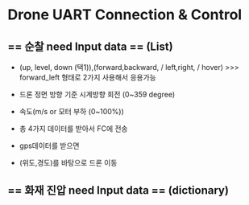 # Drone UART Connection & Control 
## == 순찰 need Input data == (List)
- (up, level, down (택1)),(forward,backward, / left,right, / hover) >>> forward_left 형태로 2가지 사용해서 응용가능
- 드론 정면 방향 기준 시계방향 회전 (0~359 degree)
- 속도(m/s or 모터 부하 (0~100%))
- 총 4가지 데이터를 받아서 FC에 전송

- gps데이터를 받으면
- (위도,경도)를 바탕으로 드론 이동

## == 화재 진압 need Input data == (dictionary)


